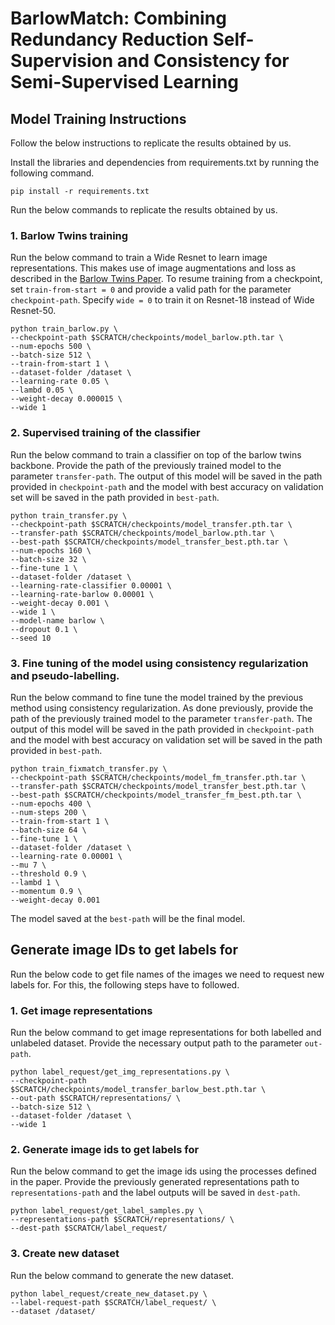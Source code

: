 # BarlowMatch: Combining Redundancy Reduction Self-Supervision and Consistency for Semi-Supervised Learning

## Model Training Instructions
Follow the below instructions to replicate the results obtained by us.

Install the libraries and dependencies from requirements.txt by running the following command.
```
pip install -r requirements.txt
```
Run the below commands to replicate the results obtained by us.
### 1. Barlow Twins training
Run the below command to train a Wide Resnet to learn image representations. This makes use of image augmentations and loss as described in the [Barlow Twins Paper](https://arxiv.org/pdf/2103.03230.pdf). To resume training from a checkpoint, set ```train-from-start = 0``` and provide a valid path for the parameter ```checkpoint-path```. Specify ```wide = 0``` to train it on Resnet-18 instead of Wide Resnet-50.
```
python train_barlow.py \
--checkpoint-path $SCRATCH/checkpoints/model_barlow.pth.tar \
--num-epochs 500 \
--batch-size 512 \
--train-from-start 1 \
--dataset-folder /dataset \
--learning-rate 0.05 \
--lambd 0.05 \
--weight-decay 0.000015 \
--wide 1
```
### 2. Supervised training of the classifier
Run the below command to train a classifier on top of the barlow twins backbone. Provide the path of the previously trained model to the parameter ```transfer-path```. The output of this model will be saved in the path provided in ```checkpoint-path``` and the model with best accuracy on validation set will be saved in the path provided in ```best-path```.
```
python train_transfer.py \
--checkpoint-path $SCRATCH/checkpoints/model_transfer.pth.tar \
--transfer-path $SCRATCH/checkpoints/model_barlow.pth.tar \
--best-path $SCRATCH/checkpoints/model_transfer_best.pth.tar \
--num-epochs 160 \
--batch-size 32 \
--fine-tune 1 \
--dataset-folder /dataset \
--learning-rate-classifier 0.00001 \
--learning-rate-barlow 0.00001 \
--weight-decay 0.001 \
--wide 1 \
--model-name barlow \
--dropout 0.1 \
--seed 10
```
### 3. Fine tuning of the model using consistency regularization and pseudo-labelling.
Run the below command to fine tune the model trained by the previous method using consistency regularization. As done previously, provide the path of the previously trained model to the parameter ```transfer-path```. The output of this model will be saved in the path provided in ```checkpoint-path``` and the model with best accuracy on validation set will be saved in the path provided in ```best-path```.
```
python train_fixmatch_transfer.py \
--checkpoint-path $SCRATCH/checkpoints/model_fm_transfer.pth.tar \
--transfer-path $SCRATCH/checkpoints/model_transfer_best.pth.tar \
--best-path $SCRATCH/checkpoints/model_transfer_fm_best.pth.tar \
--num-epochs 400 \
--num-steps 200 \
--train-from-start 1 \
--batch-size 64 \
--fine-tune 1 \
--dataset-folder /dataset \
--learning-rate 0.00001 \
--mu 7 \
--threshold 0.9 \
--lambd 1 \
--momentum 0.9 \
--weight-decay 0.001
```
The model saved at the ```best-path``` will be the final model.

## Generate image IDs to get labels for
Run the below code to get file names of the images we need to request new labels for. For this, the following steps have to followed.
### 1. Get image representations
Run the below command to get image representations for both labelled and unlabeled dataset. Provide the necessary output path to the parameter ```out-path```.
```
python label_request/get_img_representations.py \
--checkpoint-path $SCRATCH/checkpoints/model_transfer_barlow_best.pth.tar \
--out-path $SCRATCH/representations/ \
--batch-size 512 \
--dataset-folder /dataset \
--wide 1 
```
### 2. Generate image ids to get labels for
Run the below command to get the image ids using the processes defined in the paper. Provide the previously generated representations path to ```representations-path``` and the label outputs will be saved in ```dest-path```.
```
python label_request/get_label_samples.py \
--representations-path $SCRATCH/representations/ \
--dest-path $SCRATCH/label_request/
```
### 3. Create new dataset
Run the below command to generate the new dataset.
```
python label_request/create_new_dataset.py \
--label-request-path $SCRATCH/label_request/ \
--dataset /dataset/
```